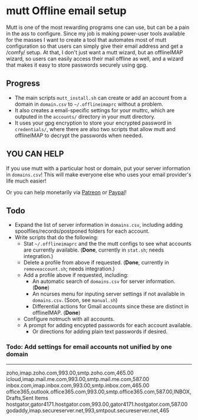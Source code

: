 # mutt Offline email setup

Mutt is one of the most rewarding programs one can use, but can be a pain in the ass to configure. Since my job is making power-user tools available for the masses I want to create a tool that automates most of mutt configuration so that users can simply give their email address and get a /comfy/ setup. At that, I don't just want a mutt wizard, but an offlineIMAP wizard, so users can easily access their mail offline as well, and a wizard that makes it easy to store passwords securely using gpg.

## Progress

* The main scripts `mutt_install.sh` can create or add an account from a domain in `domain.csv` to `~/.offlineimaprc` without a problem.
* It also creates a email-specific settings for your muttrc, which are outputed in the `accounts/` directory in your mutt directory.
* It uses your gpg encryption to store your encrypted password in `credentials/`, where there are also two scripts that allow mutt and offlineIMAP to decrypt the passwords when needed.

## YOU CAN HELP

If you use mutt with a particular host or domain, put your server information in `domains.csv`! This will make everyone else who uses your email provider's life much easier!

Or you can help monetarily via [Patreon](https://patreon.com/lukesmith) or [Paypal](https://paypal.me/LukeMSmith)!

## Todo

* Expand the list of server information in `domains.csv`, including adding spoolfiles/records/postponed folders for each account.
* Write scripts that do the following:
	* Stat `~/.offlineimaprc` and the the mutt configs to see what accounts are currently available. (**Done**, currently in `stat.sh`; needs integration.)
	* Delete a profile from above if requested. (**Done**, currently in `removeaccount.sh`; needs integration.)
	* Add a profile above if requested, including:
		* An automatic search of `domains.csv` for server information. (**Done**)
		* An ncurses menu for inputing server settings if not available in `domains.csv`. (Soon, see `manual.sh`)
		* Differential actions for Gmail accounts since these are distinct in offlineIMAP. (**Done**)
	* Configure notmuch with all accounts.
	* A prompt for adding encypted passwords for each account available.
		* Or directions for adding plain text passwords if desired.

### Todo: Add settings for email accounts not unified by one domain

--------

zoho,imap.zoho.com,993.00,smtp.zoho.com,465.00
icloud,imap.mail.me.com,993.00,smtp.mail.me.com,587.00
inbox.com,imap.inbox.com,993.00,smtp.inbox.com,465.00
office365,outlook.office365.com,993.00,smtp.office365.com,587.00,INBOX,Drafts,Sent Items
hostgator,gator4171.hostgator.com,993.00,gator4171.hostgator.com,587.00
godaddy,imap.secureserver.net,993,smtpout.secureserver.net,465
